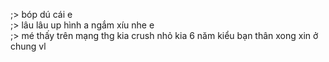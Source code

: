 ;> bóp dú cái e<br>
;> lâu lâu up hình a ngắm xíu nhe e<br>
;> mé thấy trên mạng thg kia crush nhỏ kia 6 năm kiểu bạn thân xong xin ở chung vl
